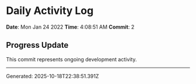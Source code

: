 # Daily Activity Log

**Date**: Mon Jan 24 2022
**Time**: 4:08:51 AM
**Commit**: 2

## Progress Update

This commit represents ongoing development activity.

---
Generated: 2025-10-18T22:38:51.391Z

